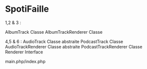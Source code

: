 # SpotiFaille

1,2 & 3 : 

AlbumTrack Classe
AlbumTrackRenderer Classe


4,5 & 6 :
AudioTrack Classe abstraite
PodcastTrack Classe
AudioTrackRenderer Classe abstraite
PodcastTrackRenderer Classe
Renderer Interface

main.php/index.php
